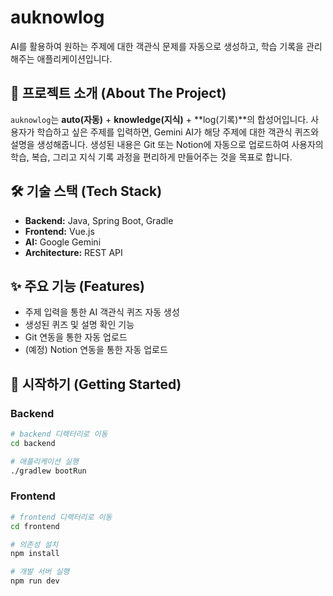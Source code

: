 # auknowlog

AI를 활용하여 원하는 주제에 대한 객관식 문제를 자동으로 생성하고, 학습 기록을 관리해주는 애플리케이션입니다.

## 📖 프로젝트 소개 (About The Project)

`auknowlog`는 **auto(자동)** + **knowledge(지식)** + **log(기록)**의 합성어입니다. 사용자가 학습하고 싶은 주제를 입력하면, Gemini AI가 해당 주제에 대한 객관식 퀴즈와 설명을 생성해줍니다. 생성된 내용은 Git 또는 Notion에 자동으로 업로드하여 사용자의 학습, 복습, 그리고 지식 기록 과정을 편리하게 만들어주는 것을 목표로 합니다.

## 🛠️ 기술 스택 (Tech Stack)

*   **Backend:** Java, Spring Boot, Gradle
*   **Frontend:** Vue.js
*   **AI:** Google Gemini
*   **Architecture:** REST API

## ✨ 주요 기능 (Features)

*   주제 입력을 통한 AI 객관식 퀴즈 자동 생성
*   생성된 퀴즈 및 설명 확인 기능
*   Git 연동을 통한 자동 업로드
*   (예정) Notion 연동을 통한 자동 업로드

## 🚀 시작하기 (Getting Started)

### Backend

```bash
# backend 디렉터리로 이동
cd backend

# 애플리케이션 실행
./gradlew bootRun
```

### Frontend

```bash
# frontend 디렉터리로 이동
cd frontend

# 의존성 설치
npm install

# 개발 서버 실행
npm run dev
```
